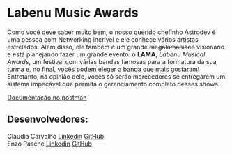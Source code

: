 # Labenu Music Awards
Como você deve saber muito bem, o nosso querido chefinho Astrodev é uma pessoa com Networking incrível e ele conhece vários artistas estrelados. Além disso, ele também é um grande ~~megalomaníaco~~ visionário e está planejando fazer um grande evento: o **LAMA**, *Labenu Musical Awards*, um festival  com várias bandas famosas para a formatura da sua turma e, no final, vocês podem eleger a banda que mais gostaram! Entretanto, na opinião dele, vocês só serão merecedores se entregarem um sistema impecável que permita o gerenciamento completo desses shows.


[Documentação no postman](https://documenter.getpostman.com/view/19348386/UyxjGmEw)

## Desenvolvedores:
Claudia Carvalho [Linkedin](https://www.linkedin.com/in/claudiacarvalhogoncalves/) [GitHub](https://github.com/claudia-carvalho) <br>
Enzo Pasche [Linkedin](https://www.linkedin.com/in/enzo-pasche-do-carmo-8436b7226/) [GitHub](https://github.com/enzopasche)
